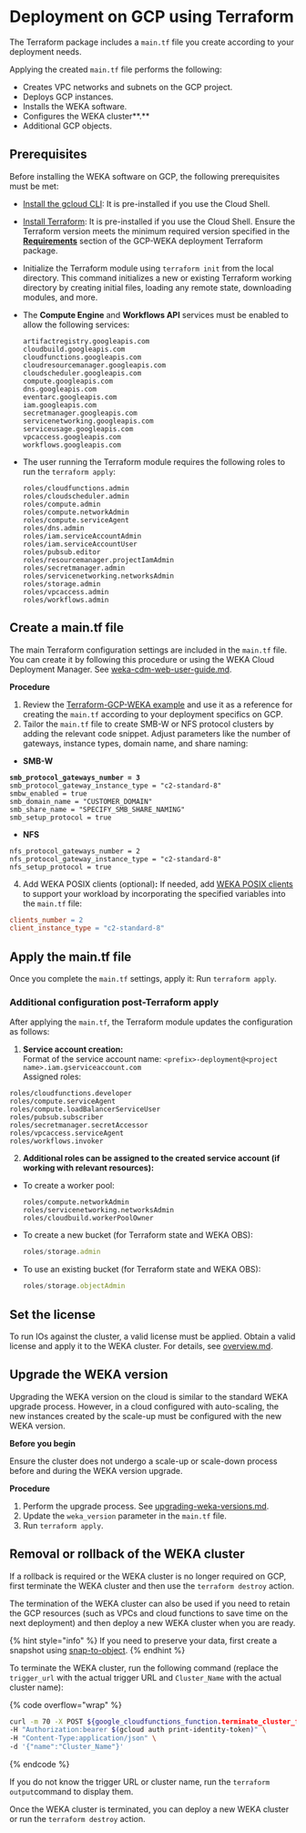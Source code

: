 # Deployment on GCP using Terraform

The Terraform package includes a `main.tf` file you create according to your deployment needs.&#x20;

Applying the created `main.tf` file performs the following:

* Creates VPC networks and subnets on the GCP project.
* Deploys GCP instances.
* Installs the WEKA software.
* Configures the WEKA cluster**.**
* Additional GCP objects.

## Prerequisites

Before installing the WEKA software on GCP, the following prerequisites must be met:

* [Install the gcloud CLI](https://cloud.google.com/sdk/docs/install): It is pre-installed if you use the Cloud Shell.
* [Install Terraform](https://developer.hashicorp.com/terraform/tutorials/aws-get-started/install-cli): It is pre-installed if you use the Cloud Shell. Ensure the Terraform version meets the minimum required version specified in the [**Requirements**](https://registry.terraform.io/modules/weka/weka/gcp/latest#requirements) section of the GCP-WEKA deployment Terraform package.
* Initialize the Terraform module using `terraform init` from the local directory. This command initializes a new or existing Terraform working directory by creating initial files, loading any remote state, downloading modules, and more.
*   The **Compute Engine** and **Workflows API** services must be enabled to allow the following services:

    ```
    artifactregistry.googleapis.com
    cloudbuild.googleapis.com
    cloudfunctions.googleapis.com
    cloudresourcemanager.googleapis.com
    cloudscheduler.googleapis.com
    compute.googleapis.com
    dns.googleapis.com
    eventarc.googleapis.com
    iam.googleapis.com
    secretmanager.googleapis.com
    servicenetworking.googleapis.com
    serviceusage.googleapis.com
    vpcaccess.googleapis.com
    workflows.googleapis.com
    ```
*   The user running the Terraform module requires the following roles to run the `terraform apply`:

    ```
    roles/cloudfunctions.admin
    roles/cloudscheduler.admin
    roles/compute.admin
    roles/compute.networkAdmin
    roles/compute.serviceAgent
    roles/dns.admin
    roles/iam.serviceAccountAdmin
    roles/iam.serviceAccountUser
    roles/pubsub.editor
    roles/resourcemanager.projectIamAdmin 
    roles/secretmanager.admin
    roles/servicenetworking.networksAdmin
    roles/storage.admin 
    roles/vpcaccess.admin
    roles/workflows.admin
    ```

## **Create a main.tf file**

The main Terraform configuration settings are included in the `main.tf` file. You can create it by following this procedure or using the WEKA Cloud Deployment Manager. See [weka-cdm-web-user-guide.md](../weka-cdm-web-user-guide.md "mention").

**Procedure**

1. Review the [Terraform-GCP-WEKA example](gcp-terraform-package-description.md#terraform-gcp-weka-example) and use it as a reference for creating the `main.tf` according to your deployment specifics on GCP.
2. Tailor the `main.tf` file to create SMB-W or NFS protocol clusters by adding the relevant code snippet. Adjust parameters like the number of gateways, instance types, domain name, and share naming:

* **SMB-W**

<pre><code><strong>smb_protocol_gateways_number = 3
</strong>smb_protocol_gateway_instance_type = "c2-standard-8" 
smbw_enabled = true
smb_domain_name = "CUSTOMER_DOMAIN"
smb_share_name = "SPECIFY_SMB_SHARE_NAMING"
smb_setup_protocol = true
</code></pre>

* **NFS**

```
nfs_protocol_gateways_number = 2
nfs_protocol_gateway_instance_type = "c2-standard-8"
nfs_setup_protocol = true
```

4. Add WEKA POSIX clients (optional)**:** If needed, add [WEKA POSIX clients](../../weka-system-overview/weka-client-and-mount-modes.md) to support your workload by incorporating the specified variables into the `main.tf` file:

```makefile
clients_number = 2
client_instance_type = "c2-standard-8"
```

## Apply the main.tf file

Once you complete the `main.tf` settings, apply it: Run `terraform apply`.

### **Additional configuration post-Terraform** apply

After applying  the `main.tf`, the Terraform module updates the configuration as follows:

1. **Service account creation:**\
   Format of the service account name: `<prefix>-deployment@<project name>.iam.gserviceaccount.com`\
   Assigned roles:

```
roles/cloudfunctions.developer
roles/compute.serviceAgent
roles/compute.loadBalancerServiceUser
roles/pubsub.subscriber
roles/secretmanager.secretAccessor
roles/vpcaccess.serviceAgent
roles/workflows.invoker
```

2. **Additional roles can be assigned to the created service account (if working with relevant resources):**

*   To create a worker pool:

    ```
    roles/compute.networkAdmin
    roles/servicenetworking.networksAdmin
    roles/cloudbuild.workerPoolOwner
    ```
*   To create a new bucket (for Terraform state and WEKA OBS):

    ```jsx
    roles/storage.admin
    ```
*   To use an existing bucket (for Terraform state and WEKA OBS):

    ```jsx
    roles/storage.objectAdmin
    ```

## Set the license

To run IOs against the cluster, a valid license must be applied. Obtain a valid license and apply it to the WEKA cluster. For details, see [overview.md](../../licensing/overview.md "mention").&#x20;

## **Upgrade the WEKA version**

Upgrading the WEKA version on the cloud is similar to the standard WEKA upgrade process. However, in a cloud configured with auto-scaling, the new instances created by the scale-up must be configured with the new WEKA version.

**Before you begin**

Ensure the cluster does not undergo a scale-up or scale-down process before and during the WEKA version upgrade.

**Procedure**

1. Perform the upgrade process. See [upgrading-weka-versions.md](../../operation-guide/upgrading-weka-versions.md "mention").
2. Update the `weka_version` parameter in the `main.tf` file.
3. Run `terraform apply`.

## Removal or rollback of the WEKA cluster

If a rollback is required or the WEKA cluster is no longer required on GCP, first terminate the WEKA cluster and then use the `terraform destroy` action.

The termination of the WEKA cluster can also be used if you need to retain the GCP resources (such as VPCs and cloud functions to save time on the next deployment) and then deploy a new WEKA cluster when you are ready. &#x20;

{% hint style="info" %}
If you need to preserve your data, first create a snapshot using [snap-to-object](../../weka-filesystems-and-object-stores/snap-to-obj/).
{% endhint %}

To terminate the WEKA cluster, run the following command (replace the `trigger_url` with the actual trigger URL and `Cluster_Name` with the actual cluster name):

{% code overflow="wrap" %}
```bash
curl -m 70 -X POST ${google_cloudfunctions_function.terminate_cluster_function.https_trigger_url} \
-H "Authorization:bearer $(gcloud auth print-identity-token)" \
-H "Content-Type:application/json" \
-d '{"name":"Cluster_Name"}'
```
{% endcode %}

If you do not know the trigger URL or cluster name, run the `terraform output`command to display them.

Once the WEKA cluster is terminated, you can deploy a new WEKA cluster or run the `terraform destroy` action.
